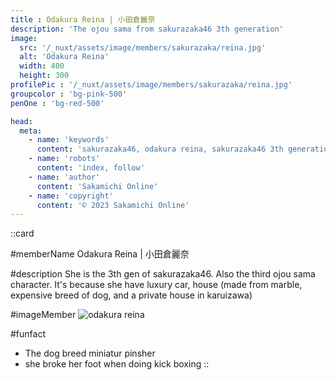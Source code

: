 ```yaml
---
title : Odakura Reina | 小田倉麗奈
description: 'The ojou sama from sakurazaka46 3th generation'
image:
  src: '/_nuxt/assets/image/members/sakurazaka/reina.jpg'
  alt: 'Odakura Reina'
  width: 400
  height: 300
profilePic : '/_nuxt/assets/image/members/sakurazaka/reina.jpg'
groupcolor : 'bg-pink-500'
penOne : 'bg-red-500'

head:
  meta:
    - name: 'keywords'
      content: 'sakurazaka46, odakura reina, sakurazaka46 3th generation'
    - name: 'robots'
      content: 'index, follow'
    - name: 'author'
      content: 'Sakamichi Online'
    - name: 'copyright'
      content: '© 2023 Sakamichi Online'
---
```

::card

#memberName
Odakura Reina | 小田倉麗奈

#description
She is the 3th gen of sakurazaka46. Also the third ojou sama
character. It's because she have luxury car, house (made from
marble, expensive breed of dog, and a private
house in karuizawa)

#imageMember
![odakura reina](/_nuxt/assets/image/members/sakurazaka/reina.jpg)

#funfact
- The dog breed miniatur pinsher
- she broke her foot when doing kick boxing
::



